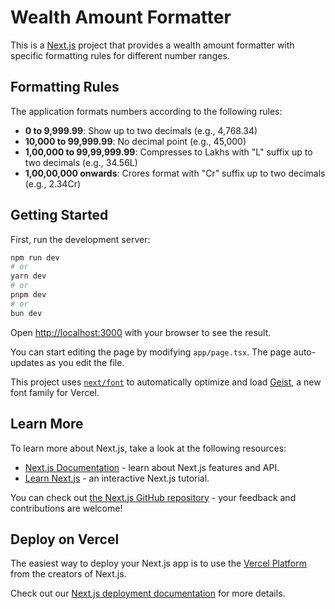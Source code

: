 # Wealth Amount Formatter

This is a [Next.js](https://nextjs.org) project that provides a wealth amount formatter with specific formatting rules for different number ranges.

## Formatting Rules

The application formats numbers according to the following rules:

- **0 to 9,999.99**: Show up to two decimals (e.g., 4,768.34)
- **10,000 to 99,999.99**: No decimal point (e.g., 45,000)
- **1,00,000 to 99,99,999.99**: Compresses to Lakhs with "L" suffix up to two decimals (e.g., 34.56L)
- **1,00,00,000 onwards**: Crores format with "Cr" suffix up to two decimals (e.g., 2.34Cr)

## Getting Started

First, run the development server:

```bash
npm run dev
# or
yarn dev
# or
pnpm dev
# or
bun dev
```

Open [http://localhost:3000](http://localhost:3000) with your browser to see the result.

You can start editing the page by modifying `app/page.tsx`. The page auto-updates as you edit the file.

This project uses [`next/font`](https://nextjs.org/docs/app/building-your-application/optimizing/fonts) to automatically optimize and load [Geist](https://vercel.com/font), a new font family for Vercel.

## Learn More

To learn more about Next.js, take a look at the following resources:

- [Next.js Documentation](https://nextjs.org/docs) - learn about Next.js features and API.
- [Learn Next.js](https://nextjs.org/learn) - an interactive Next.js tutorial.

You can check out [the Next.js GitHub repository](https://github.com/vercel/next.js) - your feedback and contributions are welcome!

## Deploy on Vercel

The easiest way to deploy your Next.js app is to use the [Vercel Platform](https://vercel.com/new?utm_medium=default-template&filter=next.js&utm_source=create-next-app&utm_campaign=create-next-app-readme) from the creators of Next.js.

Check out our [Next.js deployment documentation](https://nextjs.org/docs/app/building-your-application/deploying) for more details.

